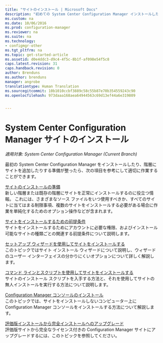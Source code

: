 ```yaml
---
title: "サイトのインストール | Microsoft Docs"
description: "初めての System Center Configuration Manager インストールしたり、階層にサイトを追加したりするときに役立つトピックの一覧を確認します。"
ms.custom: na
ms.date: 10/06/2016
ms.prod: configuration-manager
ms.reviewer: na
ms.suite: na
ms.technology:
- configmgr-other
ms.tgt_pltfrm: na
ms.topic: get-started-article
ms.assetid: d0e4ddc3-d9c4-4f5c-8b1f-af098e54f5c8
caps.latest.revision: 31
caps.handback.revision: 0
author: Brenduns
ms.author: brenduns
manager: angrobe
translationtype: Human Translation
ms.sourcegitcommit: 10b1010ccbf3889c58c55b87e70b354559243c90
ms.openlocfilehash: 973daaa168aea64944563c69d13ef44a6e319809


---
```

# <a name="installing-system-center-configuration-manager-sites"></a>System Center Configuration Manager サイトのインストール

*適用対象: System Center Configuration Manager (Current Branch)*


最初の System Center Configuration Manager をインストールしたり、階層にサイトを追加したりする準備が整ったら、次の項目を参考にして適切に作業することができます。


[サイトのインストールの準備](../../../../core/servers/deploy/install/prepare-to-install-sites.md)    
新しい階層または既存の階層にサイトを正常にインストールするのに役立つ情報。 これには、さまざまなソース ファイルをいつ使用すべきか、すべてのサイトに当てはまる制限事項、複数のサイトをインストールする必要がある場合に作業を単純化するためのオプション操作などが含まれます。


[サイトをインストールするための前提条件](../../../../core/servers/deploy/install/prerequisites-for-installing-sites.md)   
サイトをインストールするためにアカウントに必要な権限、およびインストール可能なサイトの種類ごとの関連する前提条件について説明します。


[セットアップ ウィザードを使用してサイトをインストールする](../../../../core/servers/deploy/install/use-the-setup-wizard-to-install-sites.md)    
このトピックではサイト インストール ウィザードについて説明し、ウィザードのユーザー インターフェイスの分かりにくいオプションについて詳しく解説します。  

[コマンド ラインとスクリプトを使用してサイトをインストールする](../../../../core/servers/deploy/install/use-a-command-line-to-install-sites.md)   
サイトのインストール スクリプトを入手する方法と、それを使用してサイトの無人インストールを実行する方法について説明します。

[Configuration Manager コンソールのインストール](../../../../core/servers/deploy/install/install-consoles.md)     
このトピックでは、サイトをインストールしないコンピューター上に Configuration Manager コンソールをインストールする方法について解説します。

[評価版インストールから完全インストールへのアップグレード](../../../../core/servers/deploy/install/upgrade-an-evaluation-install-to-a-full-install.md)   
評価版サイトから完全なライセンス付きの Configuration Manager サイトにアップグレードするには、このトピックを参照してください。



<!--HONumber=Dec16_HO3-->


